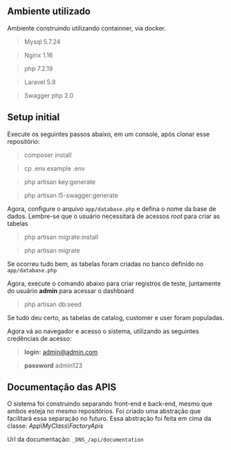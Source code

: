 ## Ambiente utilizado

Ambiente construindo utilizando containner, via docker.

> Mysql 5.7.24

> Nginx 1.16

> php 7.2.19

> Laravel 5.8

> Swagger php 2.0

## Setup initial

Execute os seguintes passos abaixo, em um console, após clonar esse repositório:

> composer install

> cp .env.example .env

> php artisan key:generate

> php artisan l5-swagger:generate

Agora, configure o arquivo `app/database.php` e defina o nome da base de dados.
Lembre-se que o usuário necessitará de acessos *root* para criar as tabelas

> php artisan migrate:install

> php artisan migrate

Se ocorreu tudo bem, as tabelas foram criadas no banco definido no `app/database.php`

Agora, execute o comando abaixo para criar registros de teste, juntamente do 
usuário **admin** para acessar o dashboard

> php artisan db:seed

Se tudo deu certo, as tabelas de catalog, customer e user foram populadas.

Agora vá ao navegador e acesso o sistema, utilizando as seguintes credências de acesso:

> **login:** admin@admin.com

> **password** admin123

## Documentação das APIS

O sistema foi construindo separando front-end e back-end, mesmo que ambos esteja
no mesmo repositórios. Foi criado uma abstração que facilitará essa separação no
futuro. Essa abstração foi feita em cima da classe: *App\MyClass\FactoryApis*

Url da documentação: `_DNS_/api/documentation`
